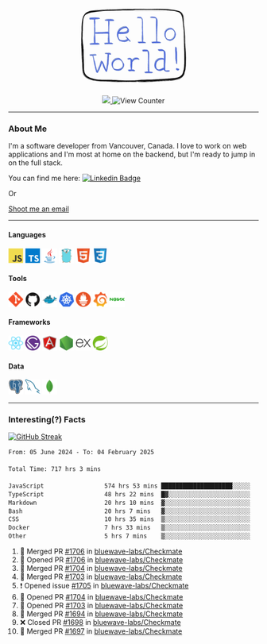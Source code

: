 <div align="center">
    <img src="./img/hello_world.webp" height="200px" width="">
    <div>
        <a href="https://www.linkedin.com/in/ajhollid">
            <img src="https://img.shields.io/badge/LinkedIn-blue"/>
        </a>
        <img src="https://komarev.com/ghpvc/?username=ajhollid&color=yellow" alt="View Counter">
    </div>
</div>

---

### About Me

I'm a software developer from Vancouver, Canada. I love to work on web applications and I'm most at home on the backend, but I'm ready to jump in on the full stack.

You can find me here: [![Linkedin Badge](https://img.shields.io/badge/-ajhollid-blue?style=flat&logo=Linkedin&logoColor=white)](https://www.linkedin.com/in/ajhollid)

Or

[Shoot me an email](mailto:ajhollid@gmail.com)

---

#### Languages

<div>
    <img src="./img/devicons/javascript-original.svg" width=30 height=30 alt="JavaScript">
    <img src="/img/devicons/typescript-original.svg" width=30 height=30 alt="TypeScript">
    <img src="./img/devicons/java-original.svg" width=30 height=30 alt="Java">
    <img src="./img/devicons/go-original.svg" width=30 height=30 alt="Golang">
    <img src="./img/devicons/html5-original.svg" width=30 height=30 alt="HTML 5">
    <img src="./img/devicons/css3-original.svg" width=30 height=30 alt="CSS 3">
</div>

#### Tools

<div>
    <img src="./img/devicons/git-original.svg" width=30 height=30 alt="Git">
    <img src="./img/devicons/github-original.svg" width=30 height=30 alt="Github">
    <img src="./img/devicons/docker-original.svg" width=30 
    height=30 alt="Docker">
    <img src="./img/devicons/kubernetes-original.svg" width=30 height=30 alt="K8">
    <img src="./img/devicons/prometheus-original.svg" width=30 height=30 alt="Prometheus">
    <img src="./img/devicons/grafana-original.svg" width=30 height=30 alt="Grafana">
    <img src="./img/devicons/nginx-original.svg" width=30 height=30 alt="Nginx">
</div>

#### Frameworks

<div>
    <img src="./img/devicons/react-original.svg" width=30 height=30 alt="React">
    <img src="./img/devicons/gatsby-original.svg" width=30 height=30 alt="Gatsby">
    <img src="./img/devicons/angularjs-original.svg" width=30 height=30 alt="AngularJS">
    <img src="./img/devicons/nodejs-original.svg" width=30 height=30 alt="NodeJS">
    <img src="./img/devicons/express-original.svg" width=30 height=30 alt="Express">
    <img src="./img/devicons/spring-original.svg" width=30 height=30 alt="Spring">
</div>

#### Data

<div>
    <img src="./img/devicons/postgresql-original.svg" width=30 height=30 alt="Postgresql">
    <img src="./img/devicons/mysql-original.svg" width=30 height=30 alt="Mysql">
    <img src="./img/devicons/mongodb-original.svg" width=30 height=30 alt="MongoDB">
</div>

---

### Interesting(?) Facts

[![GitHub Streak](http://github-readme-streak-stats.herokuapp.com?user=ajhollid)](https://git.io/streak-stats)

 <!--START_SECTION:waka-->

```txt
From: 05 June 2024 - To: 04 February 2025

Total Time: 717 hrs 3 mins

JavaScript                 574 hrs 53 mins ████████████████████░░░░░   79.60 %
TypeScript                 48 hrs 22 mins  █▓░░░░░░░░░░░░░░░░░░░░░░░   06.70 %
Markdown                   20 hrs 10 mins  ▓░░░░░░░░░░░░░░░░░░░░░░░░   02.79 %
Bash                       20 hrs 7 mins   ▓░░░░░░░░░░░░░░░░░░░░░░░░   02.79 %
CSS                        10 hrs 35 mins  ▒░░░░░░░░░░░░░░░░░░░░░░░░   01.47 %
Docker                     7 hrs 33 mins   ▒░░░░░░░░░░░░░░░░░░░░░░░░   01.05 %
Other                      5 hrs 7 mins    ▒░░░░░░░░░░░░░░░░░░░░░░░░   00.71 %
```

<!--END_SECTION:waka-->


<!--START_SECTION:activity-->
1. 🎉 Merged PR [#1706](https://github.com/bluewave-labs/Checkmate/pull/1706) in [bluewave-labs/Checkmate](https://github.com/bluewave-labs/Checkmate)
2. 💪 Opened PR [#1706](https://github.com/bluewave-labs/Checkmate/pull/1706) in [bluewave-labs/Checkmate](https://github.com/bluewave-labs/Checkmate)
3. 🎉 Merged PR [#1704](https://github.com/bluewave-labs/Checkmate/pull/1704) in [bluewave-labs/Checkmate](https://github.com/bluewave-labs/Checkmate)
4. 🎉 Merged PR [#1703](https://github.com/bluewave-labs/Checkmate/pull/1703) in [bluewave-labs/Checkmate](https://github.com/bluewave-labs/Checkmate)
5. ❗ Opened issue [#1705](https://github.com/bluewave-labs/Checkmate/issues/1705) in [bluewave-labs/Checkmate](https://github.com/bluewave-labs/Checkmate)
6. 💪 Opened PR [#1704](https://github.com/bluewave-labs/Checkmate/pull/1704) in [bluewave-labs/Checkmate](https://github.com/bluewave-labs/Checkmate)
7. 💪 Opened PR [#1703](https://github.com/bluewave-labs/Checkmate/pull/1703) in [bluewave-labs/Checkmate](https://github.com/bluewave-labs/Checkmate)
8. 🎉 Merged PR [#1694](https://github.com/bluewave-labs/Checkmate/pull/1694) in [bluewave-labs/Checkmate](https://github.com/bluewave-labs/Checkmate)
9. ❌ Closed PR [#1698](https://github.com/bluewave-labs/Checkmate/pull/1698) in [bluewave-labs/Checkmate](https://github.com/bluewave-labs/Checkmate)
10. 🎉 Merged PR [#1697](https://github.com/bluewave-labs/Checkmate/pull/1697) in [bluewave-labs/Checkmate](https://github.com/bluewave-labs/Checkmate)
<!--END_SECTION:activity-->

